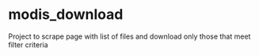# modis_download
Project to scrape page with list of files and download only those that meet filter criteria
